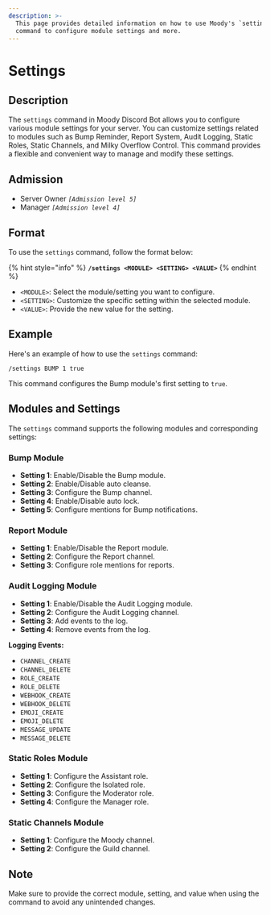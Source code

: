 ```yaml
---
description: >-
  This page provides detailed information on how to use Moody's `settings`
  command to configure module settings and more.
---
```


# Settings

## Description

The `settings` command in Moody Discord Bot allows you to configure various module settings for your server. You can customize settings related to modules such as Bump Reminder, Report System, Audit Logging, Static Roles, Static Channels, and Milky Overflow Control. This command provides a flexible and convenient way to manage and modify these settings.

## Admission

* Server Owner _`[Admission level 5]`_
* Manager _`[Admission level 4]`_

## Format

To use the `settings` command, follow the format below:

{% hint style="info" %}
**`/settings <MODULE> <SETTING> <VALUE>`**
{% endhint %}

* `<MODULE>`: Select the module/setting you want to configure.
* `<SETTING>`: Customize the specific setting within the selected module.
* `<VALUE>`: Provide the new value for the setting.

## Example

Here's an example of how to use the `settings` command:

```
/settings BUMP 1 true
```

This command configures the Bump module's first setting to `true`.

## Modules and Settings

The `settings` command supports the following modules and corresponding settings:

### Bump Module

* **Setting 1**: Enable/Disable the Bump module.
* **Setting 2**: Enable/Disable auto cleanse.
* **Setting 3**: Configure the Bump channel.
* **Setting 4**: Enable/Disable auto lock.
* **Setting 5**: Configure mentions for Bump notifications.

### Report Module

* **Setting 1**: Enable/Disable the Report module.
* **Setting 2**: Configure the Report channel.
* **Setting 3**: Configure role mentions for reports.

### Audit Logging Module

* **Setting 1**: Enable/Disable the Audit Logging module.
* **Setting 2**: Configure the Audit Logging channel.
* **Setting 3**: Add events to the log.
* **Setting 4**: Remove events from the log.

**Logging Events:**

* `CHANNEL_CREATE`
* `CHANNEL_DELETE`&#x20;
* `ROLE_CREATE`&#x20;
* `ROLE_DELETE`&#x20;
* `WEBHOOK_CREATE`&#x20;
* `WEBHOOK_DELETE`&#x20;
* `EMOJI_CREATE`&#x20;
* `EMOJI_DELETE`&#x20;
* `MESSAGE_UPDATE`&#x20;
* `MESSAGE_DELETE`

### Static Roles Module

* **Setting 1**: Configure the Assistant role.
* **Setting 2**: Configure the Isolated role.
* **Setting 3**: Configure the Moderator role.
* **Setting 4**: Configure the Manager role.

### Static Channels Module

* **Setting 1**: Configure the Moody channel.
* **Setting 2**: Configure the Guild channel.

## Note

Make sure to provide the correct module, setting, and value when using the command to avoid any unintended changes.

